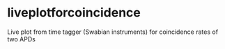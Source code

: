 # liveplotforcoincidence
Live plot from time tagger (Swabian instruments) for coincidence rates of two APDs
